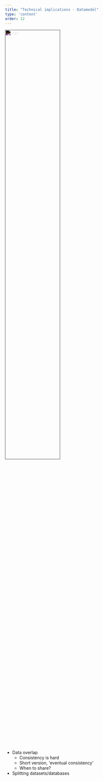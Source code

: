 ```yaml
---
title: "Technical implications - Datamodel"
type: 'content'
order: 12
---
```


<img style="margin-left: auto; margin-right: auto; filter: invert(100%); width: 60%" src="msc.svg" alt="msc">

- Data overlap
  - Consistency is hard
  - Short version, 'eventual consistency'
  - When to share?
- Splitting datasets/databases
